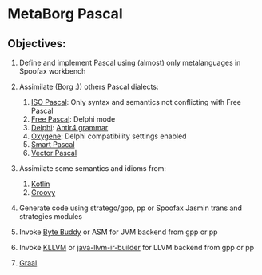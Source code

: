 # MetaBorg Pascal

## Objectives:

1. Define and implement Pascal using (almost) only metalanguages in Spoofax workbench
2. Assimilate (Borg :)) others Pascal dialects: 
   1. [ISO Pascal](http://www.pascal-central.com/iso7185.html): Only syntax and semantics not conflicting with Free Pascal
   2. [Free Pascal](https://www.freepascal.org/docs-html/current/ref/ref.html): Delphi mode 
   3. [Delphi](http://docwiki.embarcadero.com/RADStudio/Rio/en/Delphi_Language_Guide_Index): [Antlr4 grammar](https://github.com/gotthardsen/Delphi-ANTRL4-Grammar/blob/master/Delphi.g4)
   4. [Oxygene](https://docs.elementscompiler.com/Oxygene/Delphi/): Delphi compatibility settings enabled
   5. [Smart Pascal](http://samples.leanpub.com/asmartbook-sample.pdf)
   6. [Vector Pascal](https://ufpr.dl.sourceforge.net/project/vectorpascalcom/manual.pdf)
  
3. Assimilate some semantics and idioms from:
   1. [Kotlin](https://kotlinlang.org/docs/reference/)
   2. [Groovy](http://groovy-lang.org/documentation.html)
  
4. Generate code using stratego/gpp, pp or Spoofax Jasmin trans and strategies modules

5. Invoke [Byte Buddy](http://bytebuddy.net/#/tutorial) or ASM for JVM backend from gpp or pp

6. Invoke [KLLVM](https://github.com/ftomassetti/kllvm) or [java-llvm-ir-builder](https://github.com/pointhi/java-llvm-ir-builder) for LLVM backend from gpp or pp 

7. [Graal](http://www.oracle.com/technetwork/oracle-labs/program-languages/overview/index.html)
